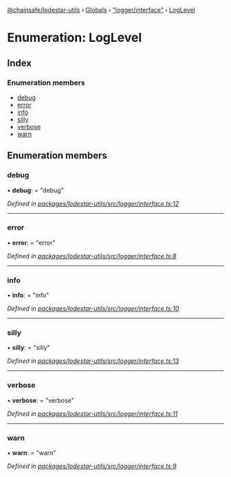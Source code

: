 [@chainsafe/lodestar-utils](../README.md) › [Globals](../globals.md) › ["logger/interface"](../modules/_logger_interface_.md) › [LogLevel](_logger_interface_.loglevel.md)

# Enumeration: LogLevel

## Index

### Enumeration members

* [debug](_logger_interface_.loglevel.md#debug)
* [error](_logger_interface_.loglevel.md#error)
* [info](_logger_interface_.loglevel.md#info)
* [silly](_logger_interface_.loglevel.md#silly)
* [verbose](_logger_interface_.loglevel.md#verbose)
* [warn](_logger_interface_.loglevel.md#warn)

## Enumeration members

###  debug

• **debug**: = "debug"

*Defined in [packages/lodestar-utils/src/logger/interface.ts:12](https://github.com/ChainSafe/lodestar/blob/1b619203f/packages/lodestar-utils/src/logger/interface.ts#L12)*

___

###  error

• **error**: = "error"

*Defined in [packages/lodestar-utils/src/logger/interface.ts:8](https://github.com/ChainSafe/lodestar/blob/1b619203f/packages/lodestar-utils/src/logger/interface.ts#L8)*

___

###  info

• **info**: = "info"

*Defined in [packages/lodestar-utils/src/logger/interface.ts:10](https://github.com/ChainSafe/lodestar/blob/1b619203f/packages/lodestar-utils/src/logger/interface.ts#L10)*

___

###  silly

• **silly**: = "silly"

*Defined in [packages/lodestar-utils/src/logger/interface.ts:13](https://github.com/ChainSafe/lodestar/blob/1b619203f/packages/lodestar-utils/src/logger/interface.ts#L13)*

___

###  verbose

• **verbose**: = "verbose"

*Defined in [packages/lodestar-utils/src/logger/interface.ts:11](https://github.com/ChainSafe/lodestar/blob/1b619203f/packages/lodestar-utils/src/logger/interface.ts#L11)*

___

###  warn

• **warn**: = "warn"

*Defined in [packages/lodestar-utils/src/logger/interface.ts:9](https://github.com/ChainSafe/lodestar/blob/1b619203f/packages/lodestar-utils/src/logger/interface.ts#L9)*
